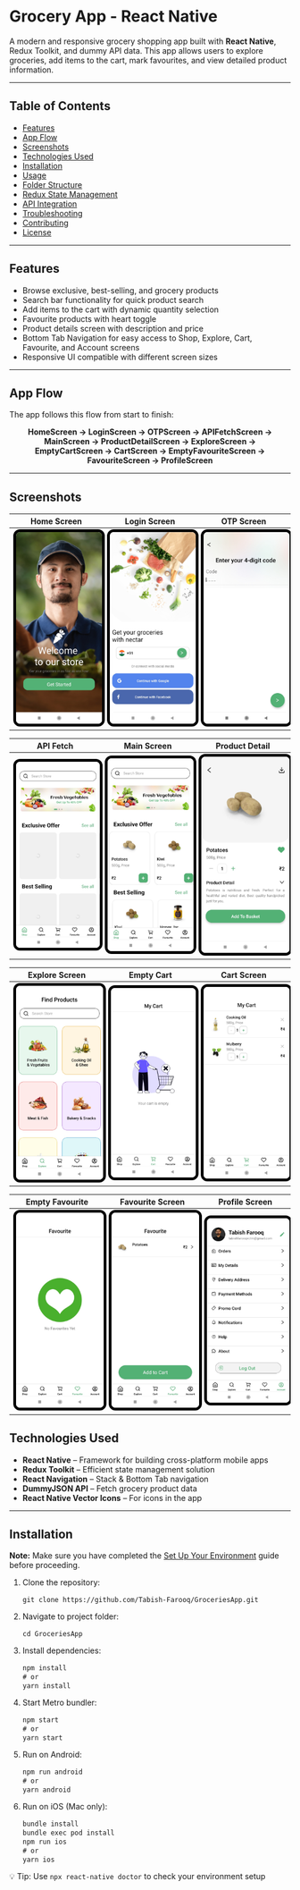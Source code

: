 # Grocery App - React Native

<p>A modern and responsive grocery shopping app built with <strong>React Native</strong>, Redux Toolkit, and dummy API data. This app allows users to explore groceries, add items to the cart, mark favourites, and view detailed product information.</p>

<hr />

## Table of Contents

<ul>
  <li><a href="#features">Features</a></li>
  <li><a href="#app-flow">App Flow</a></li>
  <li><a href="#screenshots">Screenshots</a></li>
  <li><a href="#technologies-used">Technologies Used</a></li>
  <li><a href="#installation">Installation</a></li>
  <li><a href="#usage">Usage</a></li>
  <li><a href="#folder-structure">Folder Structure</a></li>
  <li><a href="#redux-state-management">Redux State Management</a></li>
  <li><a href="#api-integration">API Integration</a></li>
  <li><a href="#troubleshooting">Troubleshooting</a></li>
  <li><a href="#contributing">Contributing</a></li>
  <li><a href="#license">License</a></li>
</ul>

<hr />

## Features

<ul>
  <li>Browse exclusive, best-selling, and grocery products</li>
  <li>Search bar functionality for quick product search</li>
  <li>Add items to the cart with dynamic quantity selection</li>
  <li>Favourite products with heart toggle</li>
  <li>Product details screen with description and price</li>
  <li>Bottom Tab Navigation for easy access to Shop, Explore, Cart, Favourite, and Account screens</li>
  <li>Responsive UI compatible with different screen sizes</li>
</ul>

<hr />

## App Flow

<p>The app follows this flow from start to finish:</p>

<div style="text-align:center;">
  <strong>HomeScreen → LoginScreen → OTPScreen → APIFetchScreen → MainScreen → ProductDetailScreen → ExploreScreen → EmptyCartScreen → CartScreen → EmptyFavouriteScreen → FavouriteScreen → ProfileScreen</strong>
</div>


<hr />

## Screenshots

| Home Screen | Login Screen | OTP Screen |
|-------------|--------------|------------|
| <img src="./src/assets/screenshots/HomeScreen.jpg" width="250" style="border:5px solid black; border-radius:12px;" /> | <img src="./src/assets/screenshots/LoginScreen.jpg" width="250" style="border:5px solid black; border-radius:12px;" /> | <img src="./src/assets/screenshots/OTPScreen.jpg" width="250" style="border:5px solid black; border-radius:12px;" /> |

| API Fetch | Main Screen | Product Detail |
|-----------|------------|----------------|
| <img src="./src/assets/screenshots/apiFetchScreen.jpg" width="250" style="border:5px solid black; border-radius:12px;" /> | <img src="./src/assets/screenshots/MainScreen.jpg" width="250" style="border:5px solid black; border-radius:12px;" /> | <img src="./src/assets/screenshots/ProductDetailScreen.jpg" width="250" style="border:5px solid black; border-radius:12px;" /> |

| Explore Screen | Empty Cart | Cart Screen |
|----------------|------------|-------------|
| <img src="./src/assets/screenshots/ExploreScreen.jpg" width="250" style="border:5px solid black; border-radius:12px;" /> | <img src="./src/assets/screenshots/EmptyCartScreen.jpg" width="250" style="border:5px solid black; border-radius:12px;" /> | <img src="./src/assets/screenshots/CartScreen.jpg" width="250" style="border:5px solid black; border-radius:12px;" /> |

| Empty Favourite | Favourite Screen | Profile Screen |
|-----------------|----------------|----------------|
| <img src="./src/assets/screenshots/EmptyFavouriteScreen.jpg" width="250" style="border:5px solid black; border-radius:12px;" /> | <img src="./src/assets/screenshots/FavouriteScreen.jpg" width="250" style="border:5px solid black; border-radius:12px;" /> | <img src="./src/assets/screenshots/ProfileScreen.jpg" width="250" style="border:5px solid black; border-radius:12px;" /> |



## Technologies Used

<ul>
  <li><strong>React Native</strong> – Framework for building cross-platform mobile apps</li>
  <li><strong>Redux Toolkit</strong> – Efficient state management solution</li>
  <li><strong>React Navigation</strong> – Stack & Bottom Tab navigation</li>
  <li><strong>DummyJSON API</strong> – Fetch grocery product data</li>
  <li><strong>React Native Vector Icons</strong> – For icons in the app</li>
</ul>

<hr />

## Installation

<p><strong>Note:</strong> Make sure you have completed the <a href="https://reactnative.dev/docs/environment-setup">Set Up Your Environment</a> guide before proceeding.</p>

<ol>
  <li>Clone the repository:
    <pre><code>git clone https://github.com/Tabish-Farooq/GroceriesApp.git</code></pre>
  </li>
  <li>Navigate to project folder:
    <pre><code>cd GroceriesApp</code></pre>
  </li>
  <li>Install dependencies:
    <pre><code>npm install
# or
yarn install</code></pre>
  </li>
  <li>Start Metro bundler:
    <pre><code>npm start
# or
yarn start</code></pre>
  </li>
  <li>Run on Android:
    <pre><code>npm run android
# or
yarn android</code></pre>
  </li>
  <li>Run on iOS (Mac only):
    <pre><code>bundle install
bundle exec pod install
npm run ios
# or
yarn ios</code></pre>
  </li>
</ol>

<p>💡 Tip: Use <code>npx react-native doctor</code> to check your environment setup</p>
